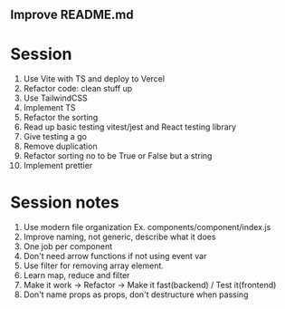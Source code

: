 ## Improve README.md


# Session

1. Use Vite with TS and deploy to Vercel
2. Refactor code: clean stuff up
3. Use TailwindCSS
4. Implement TS
5. Refactor the sorting
6. Read up basic testing vitest/jest and React testing library
7. Give testing a go
8. Remove duplication
9. Refactor sorting no to be True or False but a string
10. Implement prettier

# Session notes

1. Use modern file organization
    Ex. components/component/index.js
2. Improve naming, not generic, describe what it does
3. One job per component
4. Don't need arrow functions if not using event var
5. Use filter for removing array element.
6. Learn map, reduce and filter
7. Make it work -> Refactor -> Make it fast(backend) / Test it(frontend)
8. Don't name props as props, don't destructure when passing